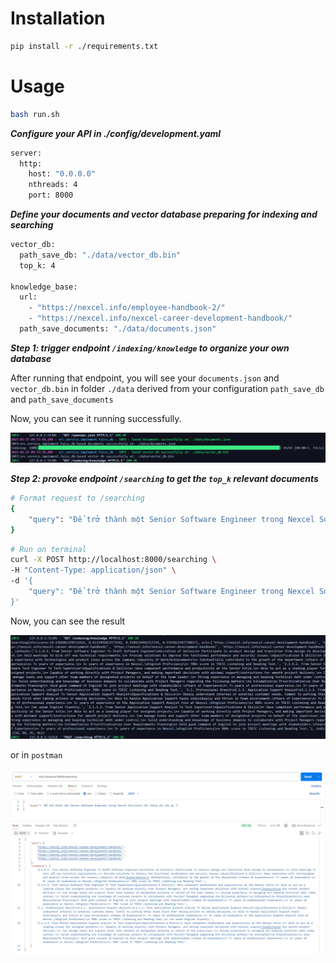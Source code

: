 # Installation

```bash
pip install -r ./requirements.txt
```

# Usage

```bash
bash run.sh
```

***Configure your API in ./config/development.yaml***
```bash
server:
  http:
    host: "0.0.0.0"
    nthreads: 4
    port: 8000
```
***Define your documents and vector database preparing for indexing and searching***
```bash
vector_db:
  path_save_db: "./data/vector_db.bin"
  top_k: 4

knowledge_base:
  url:
    - "https://nexcel.info/employee-handbook-2/"
    - "https://nexcel.info/nexcel-career-development-handbook/"
  path_save_documents: "./data/documents.json"
```

***Step 1: trigger endpoint `/indexing/knowledge` to organize your own database***

After running that endpoint, you will see your `documents.json` and `vector_db.bin` in folder `./data` derived from your configuration `path_save_db` and `path_save_documents`

Now, you can see it running successfully.

![Alt Text](./image/indexing.png)

***Step 2: provoke endpoint `/searching` to get the `top_k` relevant documents***

```bash
# Format request to /searching
{
    "query": "Để trở thành một Senior Software Engineer trong Nexcel Solutions cần những yêu cầu gì ?"
}
```

```bash
# Run on terminal
curl -X POST http://localhost:8000/searching \
-H "Content-Type: application/json" \
-d '{
    "query": "Để trở thành một Senior Software Engineer trong Nexcel Solutions cần những yêu cầu gì ?"
}'
```

Now, you can see the result

![Alt Text](./image/searching.png)

or in `postman`

![Alt Text](./image/postman_searching.png)

